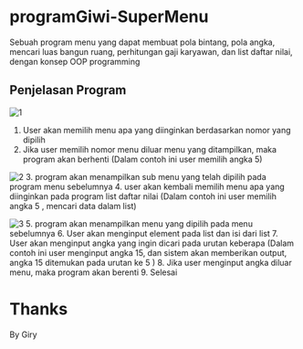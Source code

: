 # programGiwi-SuperMenu
Sebuah program menu yang dapat membuat pola bintang, pola angka, mencari luas bangun ruang, perhitungan gaji karyawan, dan list daftar nilai, dengan konsep OOP programming

## Penjelasan Program 
![1](https://user-images.githubusercontent.com/108140011/221412589-539fd0de-acb1-48ca-bda7-32ebaef79e7d.png)
1. User akan memilih menu apa yang diinginkan berdasarkan nomor yang dipilih
2. Jika user memilih nomor menu diluar menu yang ditampilkan, maka program akan berhenti
    (Dalam contoh ini user memilih angka 5)

![2](https://user-images.githubusercontent.com/108140011/221412652-1a08c54e-bdc9-429e-8381-a66dd15b5b1f.png)
3. program akan menampilkan sub menu yang telah dipilih pada program menu sebelumnya
4. user akan kembali memilih menu apa yang diinginkan pada program list daftar nilai
    (Dalam contoh ini user memilih angka 5 , mencari data dalam list)

![3](https://user-images.githubusercontent.com/108140011/221412715-46fdf4ba-4eed-40f9-9e51-7fb734816463.png)
5. program akan menampilkan menu yang dipilih pada menu sebelumnya
6. User akan menginput element pada list dan isi dari list
7. User akan menginput angka yang ingin dicari pada urutan keberapa
    (Dalam contoh ini user menginput angka 15, dan sistem akan memberikan output, angka 15 ditemukan pada urutan ke 5 )
8. Jika user menginput angka diluar menu, maka program akan berenti
9. Selesai 

# Thanks
By Giry
